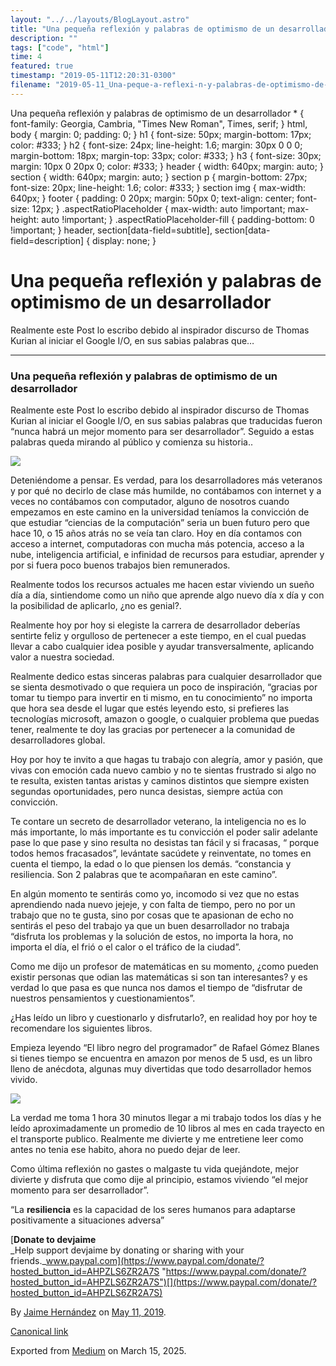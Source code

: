 ```yaml
---
layout: "../../layouts/BlogLayout.astro"
title: "Una pequeña reflexión y palabras de optimismo de un desarrollador "
description: ""
tags: ["code", "html"]
time: 4
featured: true
timestamp: "2019-05-11T12:20:31-0300"
filename: "2019-05-11_Una-peque-a-reflexi-n-y-palabras-de-optimismo-de-un-desarrollador-80feb272a3a4"
---
```


Una pequeña reflexión y palabras de optimismo de un desarrollador \* { font-family: Georgia, Cambria, "Times New Roman", Times, serif; } html, body { margin: 0; padding: 0; } h1 { font-size: 50px; margin-bottom: 17px; color: #333; } h2 { font-size: 24px; line-height: 1.6; margin: 30px 0 0 0; margin-bottom: 18px; margin-top: 33px; color: #333; } h3 { font-size: 30px; margin: 10px 0 20px 0; color: #333; } header { width: 640px; margin: auto; } section { width: 640px; margin: auto; } section p { margin-bottom: 27px; font-size: 20px; line-height: 1.6; color: #333; } section img { max-width: 640px; } footer { padding: 0 20px; margin: 50px 0; text-align: center; font-size: 12px; } .aspectRatioPlaceholder { max-width: auto !important; max-height: auto !important; } .aspectRatioPlaceholder-fill { padding-bottom: 0 !important; } header, section\[data-field=subtitle\], section\[data-field=description\] { display: none; }

Una pequeña reflexión y palabras de optimismo de un desarrollador
=================================================================

Realmente este Post lo escribo debido al inspirador discurso de Thomas Kurian al iniciar el Google I/O, en sus sabias palabras que…

* * *

### Una pequeña reflexión y palabras de optimismo de un desarrollador

Realmente este Post lo escribo debido al inspirador discurso de Thomas Kurian al iniciar el Google I/O, en sus sabias palabras que traducidas fueron “nunca habrá un mejor momento para ser desarrollador”. Seguido a estas palabras queda mirando al público y comienza su historia..

![](https://cdn-images-1.medium.com/max/800/1*zdGaZLMeaEA_MK0UruKAEQ.png)

Deteniéndome a pensar. Es verdad, para los desarrolladores más veteranos y por qué no decirlo de clase más humilde, no contábamos con internet y a veces no contábamos con computador, alguno de nosotros cuando empezamos en este camino en la universidad teníamos la convicción de que estudiar “ciencias de la computación” seria un buen futuro pero que hace 10, o 15 años atrás no se veía tan claro. Hoy en día contamos con acceso a internet, computadoras con mucha más potencia, acceso a la nube, inteligencia artificial, e infinidad de recursos para estudiar, aprender y por si fuera poco buenos trabajos bien remunerados.

Realmente todos los recursos actuales me hacen estar viviendo un sueño día a día, sintiendome como un niño que aprende algo nuevo día x día y con la posibilidad de aplicarlo, ¿no es genial?.

Realmente hoy por hoy si elegiste la carrera de desarrollador deberías sentirte feliz y orgulloso de pertenecer a este tiempo, en el cual puedas llevar a cabo cualquier idea posible y ayudar transversalmente, aplicando valor a nuestra sociedad.

Realmente dedico estas sinceras palabras para cualquier desarrollador que se sienta desmotivado o que requiera un poco de inspiración, “gracias por tomar tu tiempo para invertir en ti mismo, en tu conocimiento” no importa que hora sea desde el lugar que estés leyendo esto, si prefieres las tecnologías microsoft, amazon o google, o cualquier problema que puedas tener, realmente te doy las gracias por pertenecer a la comunidad de desarrolladores global.

Hoy por hoy te invito a que hagas tu trabajo con alegría, amor y pasión, que vivas con emoción cada nuevo cambio y no te sientas frustrado si algo no te resulta, existen tantas aristas y caminos distintos que siempre existen segundas oportunidades, pero nunca desistas, siempre actúa con convicción.

Te contare un secreto de desarrollador veterano, la inteligencia no es lo más importante, lo más importante es tu convicción el poder salir adelante pase lo que pase y sino resulta no desistas tan fácil y si fracasas, “ porque todos hemos fracasados”, levántate sacúdete y reinventate, no tomes en cuenta el tiempo, la edad o lo que piensen los demás. “constancia y resiliencia. Son 2 palabras que te acompañaran en este camino”.

En algún momento te sentirás como yo, incomodo si vez que no estas aprendiendo nada nuevo jejeje, y con falta de tiempo, pero no por un trabajo que no te gusta, sino por cosas que te apasionan de echo no sentirás el peso del trabajo ya que un buen desarrollador no trabaja “disfruta los problemas y la solución de estos, no importa la hora, no importa el día, el frió o el calor o el tráfico de la ciudad”.

Como me dijo un profesor de matemáticas en su momento, ¿como pueden existir personas que odian las matemáticas si son tan interesantes? y es verdad lo que pasa es que nunca nos damos el tiempo de “disfrutar de nuestros pensamientos y cuestionamientos”.

¿Has leído un libro y cuestionarlo y disfrutarlo?, en realidad hoy por hoy te recomendare los siguientes libros.

Empieza leyendo “El libro negro del programador” de Rafael Gómez Blanes si tienes tiempo se encuentra en amazon por menos de 5 usd, es un libro lleno de anécdota, algunas muy divertidas que todo desarrollador hemos vivido.

![](https://cdn-images-1.medium.com/max/800/1*x3MGrj6-73UQtOXNo_xfIg.png)

La verdad me toma 1 hora 30 minutos llegar a mi trabajo todos los días y he leído aproximadamente un promedio de 10 libros al mes en cada trayecto en el transporte publico. Realmente me divierte y me entretiene leer como antes no tenia ese habito, ahora no puedo dejar de leer.

Como última reflexión no gastes o malgaste tu vida quejándote, mejor divierte y disfruta que como dije al principio, estamos viviendo “el mejor momento para ser desarrollador”.

“La **resiliencia** es la capacidad de los seres humanos para adaptarse positivamente a situaciones adversa”

[**Donate to devjaime**  
_Help support devjaime by donating or sharing with your friends._www.paypal.com](https://www.paypal.com/donate/?hosted_button_id=AHPZLS6ZR2A7S "https://www.paypal.com/donate/?hosted_button_id=AHPZLS6ZR2A7S")[](https://www.paypal.com/donate/?hosted_button_id=AHPZLS6ZR2A7S)

By [Jaime Hernández](https://medium.com/@devjaime) on [May 11, 2019](https://medium.com/p/80feb272a3a4).

[Canonical link](https://medium.com/@devjaime/una-peque%C3%B1a-reflexi%C3%B3n-y-palabras-de-optimismo-de-un-desarrollador-80feb272a3a4)

Exported from [Medium](https://medium.com) on March 15, 2025.
